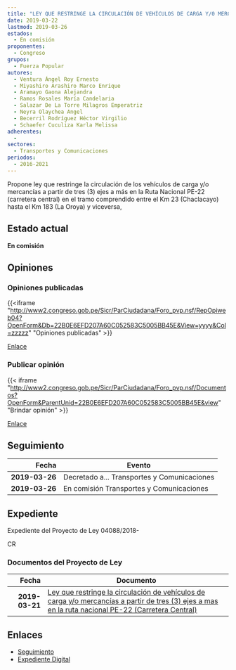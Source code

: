 ```yaml
---
title: "LEY QUE RESTRINGE LA CIRCULACIÓN DE VEHÍCULOS DE CARGA Y/0 MERCANCIAS A PARTIR DE TRES (3) EJES A MAS EN LA RUTA NACIONAL PE-22 (CARRETERA CENTRAL)"
date: 2019-03-22
lastmod: 2019-03-26
estados: 
  - En comisión
proponentes: 
  - Congreso
grupos: 
  - Fuerza Popular
autores: 
  - Ventura Ángel Roy Ernesto
  - Miyashiro Arashiro Marco Enrique
  - Aramayo Gaona Alejandra
  - Ramos Rosales María Candelaria
  - Salazar De La Torre Milagros Emperatriz
  - Neyra Olaychea Angel
  - Becerril Rodríguez Héctor Virgilio
  - Schaefer Cuculiza Karla Melissa
adherentes: 
  - 
sectores: 
  - Transportes y Comunicaciones
periodos: 
  - 2016-2021
---
```


Propone ley que restringe la circulación de los vehículos de carga y/o mercancías a partir de tres (3) ejes a más en la Ruta Nacional PE-22 (carretera central) en el tramo comprendido entre el Km 23 (Chaclacayo) hasta el Km 183 (La Oroya) y viceversa,


## Estado actual

**En comisión**

## Opiniones

### Opiniones publicadas

{{<iframe "http://www2.congreso.gob.pe/Sicr/ParCiudadana/Foro_pvp.nsf/RepOpiweb04?OpenForm&Db=22B0E6EFD207A60C052583C5005BB45E&View=yyyy&Col=zzzzz" "Opiniones publicadas" >}}

[Enlace](http://www2.congreso.gob.pe/Sicr/ParCiudadana/Foro_pvp.nsf/RepOpiweb04?OpenForm&Db=22B0E6EFD207A60C052583C5005BB45E&View=yyyy&Col=zzzzz)
### Publicar opinión

{{< iframe "http://www2.congreso.gob.pe/Sicr/ParCiudadana/Foro_pvp.nsf/Documentos?OpenForm&ParentUnid=22B0E6EFD207A60C052583C5005BB45E&view" "Brindar opinión" >}}

[Enlace](http://www2.congreso.gob.pe/Sicr/ParCiudadana/Foro_pvp.nsf/Documentos?OpenForm&ParentUnid=22B0E6EFD207A60C052583C5005BB45E&view)

## Seguimiento

| Fecha | Evento |
|------:|--------|
| **2019-03-26** | Decretado a... Transportes y Comunicaciones|
| **2019-03-26** | En comisión Transportes y Comunicaciones|


## Expediente

Expediente del Proyecto de Ley 04088/2018-

CR


### Documentos del Proyecto de Ley

| Fecha | Documento |
|------:|--------|
| **2019-03-21** | [Ley que restringe la circulación de vehículos de carga y/o mercancías a partir de tres (3) ejes a mas en la ruta nacional PE-22 (Carretera Central)](http://www.leyes.congreso.gob.pe/Documentos/2016_2021/Proyectos_de_Ley_y_de_Resoluciones_Legislativas/PL0408820190321.pdf) |

## Enlaces 

- [Seguimiento](http://www2.congreso.gob.pe/Sicr/TraDocEstProc/CLProLey2016.nsf/f7fff46988ca05b1052578e100829cc7/9dddc045fd3125e6052583c500551066?OpenDocument)
- [Expediente Digital](http://www2.congreso.gob.pe/Sicr/TraDocEstProc/CLProLey2016.nsf/f7fff46988ca05b1052578e100829cc7/9dddc045fd3125e6052583c500551066?OpenDocument&Click=05257FB7005EB655.eb71d0cf91d8294e05256cdf006b5706/$Body/0.1C6C)
